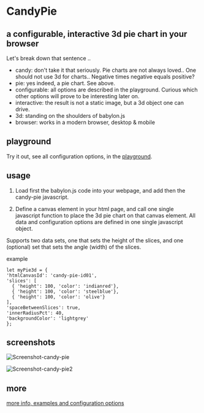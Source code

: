 # CandyPie
## a configurable, interactive 3d pie chart in your browser

Let's break down that sentence ..

- candy: don't take it that seriously. Pie charts are not always loved.. One should not use 3d for charts.. Negative times negative equals positive?
- pie: yes indeed, a pie chart. See above.
- configurable: all options are described in the playground. Curious which other options will prove to be interesting later on.
- interactive: the result is not a static image, but a 3d object one can drive.
- 3d: standing on the shoulders of babylon.js
- browser: works in a modern browser, desktop & mobile

## playground

Try it out, see all configuration options, in the [playground](https://thierryvergult.github.io/CandyPie/playground.htm).

## usage

1. Load first the babylon.js code into your webpage, and add then the candy-pie javascript.

2. Define a canvas element in your html page, and call one single javascript function to place the 3d pie chart on that canvas element. All data and configuration options are defined in one single javascript object.

Supports two data sets, one that sets the height of the slices, and one (optional) set that sets the angle (width) of the slices.

example
```
let myPie3d = {
'htmlCanvasId': 'candy-pie-id01',
'slices': [
  { 'height': 100, 'color': 'indianred'},
  { 'height': 100, 'color': 'steelblue'},
  { 'height': 100, 'color': 'olive'}
],
'spaceBetweenSlices': true,
'innerRadiusPct': 40,
'backgroundColor': 'lightgrey'
};
```

## screenshots

![Screenshot-candy-pie](https://user-images.githubusercontent.com/11560767/184908958-1da16ce2-3e11-40a1-995b-c9620535cee9.png)

![Screenshot-candy-pie2](https://user-images.githubusercontent.com/11560767/184909403-5629809d-d356-4082-b2b2-8a775b4ca131.png)

## more

[more info, examples and configuration options](https://thierryvergult.github.io/CandyPie/)
